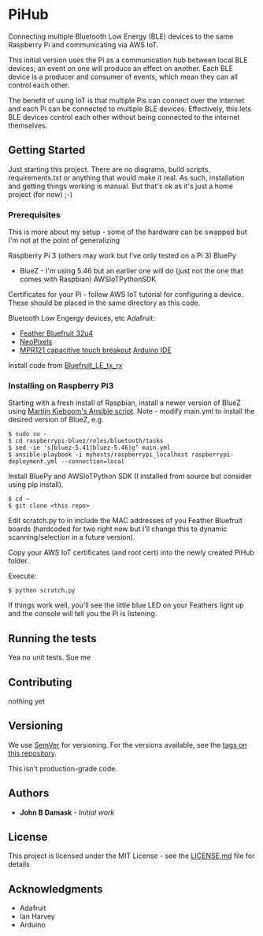 # PiHub

Connecting multiple Bluetooth Low Energy (BLE) devices to the same Raspberry Pi and communicating via AWS IoT.

This initial version uses the Pi as a communication hub between local BLE devices; an event on one will produce an effect on another. Each BLE device is a producer and consumer of events, which mean they can all control each other. 

The benefit of using IoT is that multiple Pis can connect over the internet and each Pi can be connected to multiple BLE devices. Effectively, this lets BLE devices control each other without being connected to the internet themselves. 

## Getting Started

Just starting this project. There are no diagrams, build scripts, requirements.txt or anything that would make it real. As such, installation and getting things working is manual. But that's ok as it's just a home project (for now) ;-)

### Prerequisites

This is more about my setup - some of the hardware can be swapped but I'm not at the point of generalizing 

Raspberry Pi 3 (others may work but I've only tested on a Pi 3)
BluePy
* BlueZ - I'm using 5.46 but an earlier one will do (just not the one that comes with Raspbian)
AWSIoTPythonSDK

Certificates for your Pi - follow AWS IoT tutorial for configuring a device. These should be placed in the same directory as this code.

Bluetooth Low Engergy devices, etc
Adafruit: 
* [Feather Bluefruit 32u4](https://www.adafruit.com/product/2829)
* [NeoPixels](https://www.adafruit.com/product/1376)
* [MPR121 capacitive touch breakout](https://www.adafruit.com/product/1982)
[Arduino IDE](https://www.arduino.cc/en/Main/OldSoftwareReleases)

Install code from [Bluefruit_LE_tx_rx](https://github.com/jbdamask/Adafruit/tree/master/Bluefruit_LE_tx_rx)

### Installing on Raspberry Pi3

Starting with a fresh install of Raspbian, install a newer version of BlueZ using [Martijn Kieboom's Ansible script](https://github.com/mkieboom/raspberrypi-bluez). Note - modify main.yml to install the desired version of BlueZ, e.g.

```
$ sudo su -
$ cd raspberrypi-bluez/roles/bluetooth/tasks
$ sed -ie 's|bluez-5.41|bluez-5.46|g’ main.yml
$ ansible-playbook -i myhosts/raspberrypi_localhost raspberrypi-deployment.yml --connection=local
```

Install BluePy and AWSIoTPython SDK (I installed from source but consider using pip install).

```
$ cd ~
$ git clone <this repo>
```
Edit scratch.py to in include the MAC addresses of you Feather Bluefruit boards (hardcoded for two right now but I'll change this to dynamic scanning/selection in a future version).

Copy your AWS IoT certificates (and root cert) into the newly created PiHub folder.

Execute:
```
$ python scratch.py
```
If things work well, you'll see the little blue LED on your Feathers light up and the console will tell you the Pi is listening.


## Running the tests

Yea no unit tests. Sue me

## Contributing

nothing yet

## Versioning

We use [SemVer](http://semver.org/) for versioning. For the versions available, see the [tags on this repository](https://github.com/your/project/tags). 

This isn't production-grade code.

## Authors

* **John B Damask** - *Initial work* 

## License

This project is licensed under the MIT License - see the [LICENSE.md](LICENSE.md) file for details

## Acknowledgments

* Adafruit
* Ian Harvey
* Arduino
